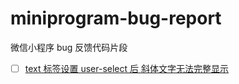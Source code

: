 # miniprogram-bug-report
微信小程序 bug 反馈代码片段

- [ ] [text 标签设置 user-select 后 斜体文字无法完整显示](https://developers.weixin.qq.com/community/develop/doc/000eaa4b100c00750e6e3e59d51000)

